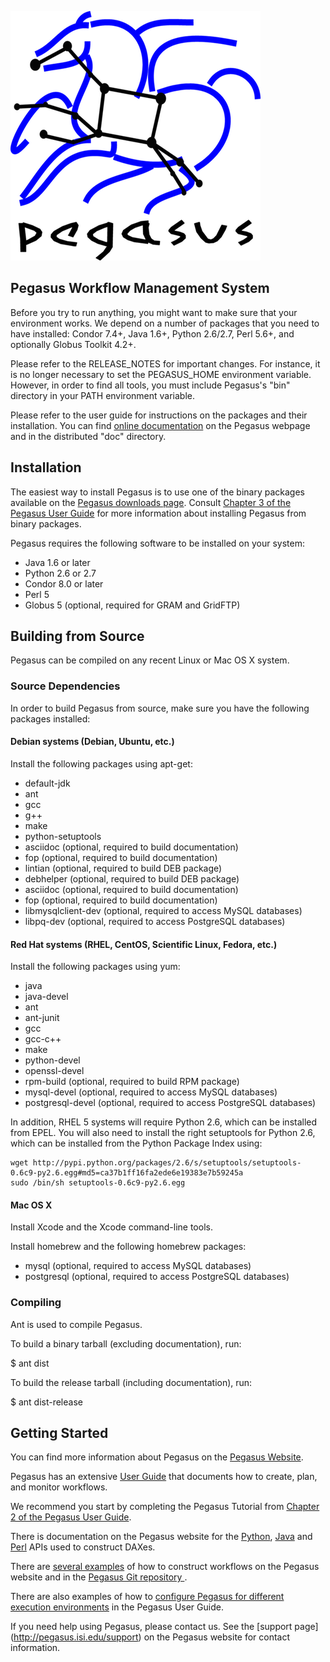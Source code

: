![Pegasus](doc/docbook/images/pegasusfront-black-reduced.png)

Pegasus Workflow Management System
----------------------------------

Before you try to run anything, you might want to make sure that your
environment works. We depend on a number of packages that you need to have
installed: Condor 7.4+, Java 1.6+, Python 2.6/2.7, Perl 5.6+, and optionally
Globus Toolkit 4.2+.

Please refer to the RELEASE_NOTES for important changes. For instance, it is no
longer necessary to set the PEGASUS_HOME environment variable. However, in
order to find all tools, you must include Pegasus's "bin" directory in your
PATH environment variable.

Please refer to the user guide for instructions on the packages and their
installation. You can find [online documentation](http://pegasus.isi.edu/documentation)
on the Pegasus webpage and in the distributed "doc" directory. 

Installation
------------

The easiest way to install Pegasus is to use one of the binary packages
available on the [Pegasus downloads page](http://pegasus.isi.edu/downloads).
Consult [Chapter 3 of the Pegasus User Guide](http://pegasus.isi.edu/wms/docs/latest/installation.php)
for more information about installing Pegasus from binary packages.

Pegasus requires the following software to be installed on your system:

* Java 1.6 or later
* Python 2.6 or 2.7
* Condor 8.0 or later
* Perl 5
* Globus 5 (optional, required for GRAM and GridFTP)

Building from Source
--------------------

Pegasus can be compiled on any recent Linux or Mac OS X system.

### Source Dependencies

In order to build Pegasus from source, make sure you have the following
packages installed:

#### Debian systems (Debian, Ubuntu, etc.)

Install the following packages using apt-get:

* default-jdk
* ant
* gcc
* g++
* make
* python-setuptools
* asciidoc (optional, required to build documentation)
* fop (optional, required to build documentation)
* lintian (optional, required to build DEB package)
* debhelper (optional, required to build DEB package)
* asciidoc (optional, required to build documentation)
* fop (optional, required to build documentation)
* libmysqlclient-dev (optional, required to access MySQL databases)
* libpq-dev (optional, required to access PostgreSQL databases)

#### Red Hat systems (RHEL, CentOS, Scientific Linux, Fedora, etc.)

Install the following packages using yum:

* java
* java-devel
* ant
* ant-junit
* gcc
* gcc-c++
* make
* python-devel
* openssl-devel
* rpm-build (optional, required to build RPM package)
* mysql-devel (optional, required to access MySQL databases)
* postgresql-devel (optional, required to access PostgreSQL databases)

In addition, RHEL 5 systems will require Python 2.6, which can be
installed from EPEL. You will also need to install the right setuptools
for Python 2.6, which can be installed from the Python Package Index using:

    wget http://pypi.python.org/packages/2.6/s/setuptools/setuptools-0.6c9-py2.6.egg#md5=ca37b1ff16fa2ede6e19383e7b59245a
    sudo /bin/sh setuptools-0.6c9-py2.6.egg

#### Mac OS X

Install Xcode and the Xcode command-line tools.

Install homebrew and the following homebrew packages:

* mysql (optional, required to access MySQL databases)
* postgresql (optional, required to access PostgreSQL databases)

### Compiling

Ant is used to compile Pegasus.

To build a binary tarball (excluding documentation), run:

 $ ant dist

To build the release tarball (including documentation), run:

 $ ant dist-release

Getting Started
---------------

You can find more information about Pegasus on the [Pegasus Website](http://pegasus.isi.edu).

Pegasus has an extensive [User Guide](http://pegasus.isi.edu/wms/docs/latest/)
that documents how to create, plan, and monitor workflows.

We recommend you start by completing the Pegasus Tutorial from [Chapter 2 of the
Pegasus User Guide](http://pegasus.isi.edu/wms/docs/latest/tutorial.php).

There is documentation on the Pegasus website for the
[Python](http://pegasus.isi.edu/wms/docs/latest/python/),
[Java](http://pegasus.isi.edu/wms/docs/latest/javadoc/) and
[Perl](http://pegasus.isi.edu/wms/docs/latest/perl/) APIs used to construct DAXes.

There are [several examples](http://pegasus.isi.edu/examples) of how to
construct workflows on the Pegasus website and in the [Pegasus Git repository
](https://github.com/pegasus-isi/pegasus/tree/master/share/pegasus/examples).

There are also examples of how to [configure Pegasus for different execution
environments](http://pegasus.isi.edu/wms/docs/latest/execution_environments.php)
in the Pegasus User Guide.

If you need help using Pegasus, please contact us. See the [support page]
(http://pegasus.isi.edu/support) on the Pegasus website for contact information.

